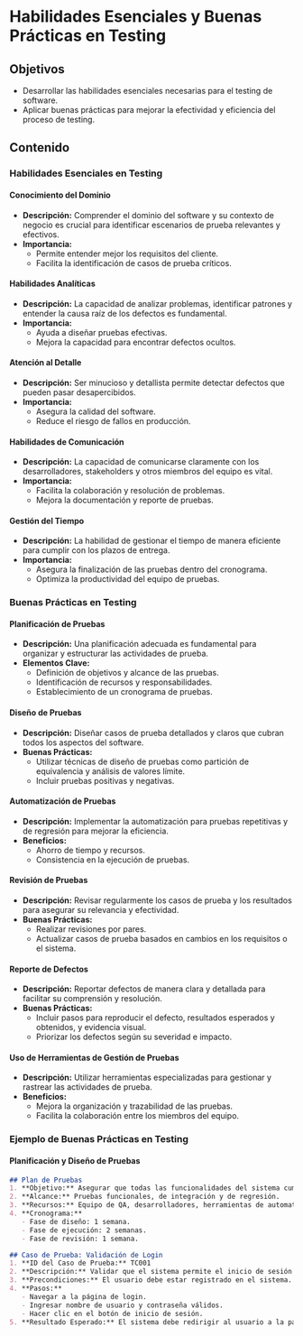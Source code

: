 # Habilidades Esenciales y Buenas Prácticas en Testing

## Objetivos
- Desarrollar las habilidades esenciales necesarias para el testing de software.
- Aplicar buenas prácticas para mejorar la efectividad y eficiencia del proceso de testing.

## Contenido

### Habilidades Esenciales en Testing

#### Conocimiento del Dominio
- **Descripción:** Comprender el dominio del software y su contexto de negocio es crucial para identificar escenarios de prueba relevantes y efectivos.
- **Importancia:**
  - Permite entender mejor los requisitos del cliente.
  - Facilita la identificación de casos de prueba críticos.

#### Habilidades Analíticas
- **Descripción:** La capacidad de analizar problemas, identificar patrones y entender la causa raíz de los defectos es fundamental.
- **Importancia:**
  - Ayuda a diseñar pruebas efectivas.
  - Mejora la capacidad para encontrar defectos ocultos.

#### Atención al Detalle
- **Descripción:** Ser minucioso y detallista permite detectar defectos que pueden pasar desapercibidos.
- **Importancia:**
  - Asegura la calidad del software.
  - Reduce el riesgo de fallos en producción.

#### Habilidades de Comunicación
- **Descripción:** La capacidad de comunicarse claramente con los desarrolladores, stakeholders y otros miembros del equipo es vital.
- **Importancia:**
  - Facilita la colaboración y resolución de problemas.
  - Mejora la documentación y reporte de pruebas.

#### Gestión del Tiempo
- **Descripción:** La habilidad de gestionar el tiempo de manera eficiente para cumplir con los plazos de entrega.
- **Importancia:**
  - Asegura la finalización de las pruebas dentro del cronograma.
  - Optimiza la productividad del equipo de pruebas.

### Buenas Prácticas en Testing

#### Planificación de Pruebas
- **Descripción:** Una planificación adecuada es fundamental para organizar y estructurar las actividades de prueba.
- **Elementos Clave:**
  - Definición de objetivos y alcance de las pruebas.
  - Identificación de recursos y responsabilidades.
  - Establecimiento de un cronograma de pruebas.

#### Diseño de Pruebas
- **Descripción:** Diseñar casos de prueba detallados y claros que cubran todos los aspectos del software.
- **Buenas Prácticas:**
  - Utilizar técnicas de diseño de pruebas como partición de equivalencia y análisis de valores límite.
  - Incluir pruebas positivas y negativas.

#### Automatización de Pruebas
- **Descripción:** Implementar la automatización para pruebas repetitivas y de regresión para mejorar la eficiencia.
- **Beneficios:**
  - Ahorro de tiempo y recursos.
  - Consistencia en la ejecución de pruebas.

#### Revisión de Pruebas
- **Descripción:** Revisar regularmente los casos de prueba y los resultados para asegurar su relevancia y efectividad.
- **Buenas Prácticas:**
  - Realizar revisiones por pares.
  - Actualizar casos de prueba basados en cambios en los requisitos o el sistema.

#### Reporte de Defectos
- **Descripción:** Reportar defectos de manera clara y detallada para facilitar su comprensión y resolución.
- **Buenas Prácticas:**
  - Incluir pasos para reproducir el defecto, resultados esperados y obtenidos, y evidencia visual.
  - Priorizar los defectos según su severidad e impacto.

#### Uso de Herramientas de Gestión de Pruebas
- **Descripción:** Utilizar herramientas especializadas para gestionar y rastrear las actividades de prueba.
- **Beneficios:**
  - Mejora la organización y trazabilidad de las pruebas.
  - Facilita la colaboración entre los miembros del equipo.

### Ejemplo de Buenas Prácticas en Testing

#### Planificación y Diseño de Pruebas
```markdown
## Plan de Pruebas
1. **Objetivo:** Asegurar que todas las funcionalidades del sistema cumplen con los requisitos especificados.
2. **Alcance:** Pruebas funcionales, de integración y de regresión.
3. **Recursos:** Equipo de QA, desarrolladores, herramientas de automatización.
4. **Cronograma:** 
   - Fase de diseño: 1 semana.
   - Fase de ejecución: 2 semanas.
   - Fase de revisión: 1 semana.

## Caso de Prueba: Validación de Login
1. **ID del Caso de Prueba:** TC001
2. **Descripción:** Validar que el sistema permite el inicio de sesión con credenciales válidas.
3. **Precondiciones:** El usuario debe estar registrado en el sistema.
4. **Pasos:**
   - Navegar a la página de login.
   - Ingresar nombre de usuario y contraseña válidos.
   - Hacer clic en el botón de inicio de sesión.
5. **Resultado Esperado:** El sistema debe redirigir al usuario a la página principal.

